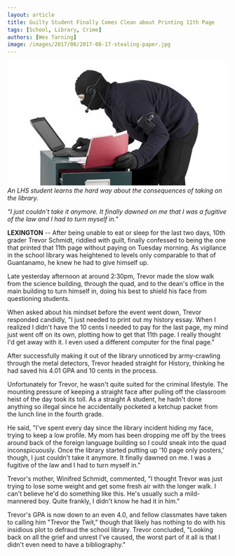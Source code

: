 ```yaml
---
layout: article
title: Guilty Student Finally Comes Clean about Printing 11th Page
tags: [School, Library, Crime]
authors: [Wes Tarning]
image: /images/2017/08/2017-08-17-stealing-paper.jpg
---
```

![An LHS student learns the hard way about the consequences of taking on the library.](/images/2017/08/2017-08-17-stealing-paper.jpg)
*An LHS student learns the hard way about the consequences of taking on the library.*

*“I just couldn't take it anymore. It finally dawned on me that I was a fugitive of the law and I had to turn myself in."*

**LEXINGTON** --  After being unable to eat or sleep for the last two days, 10th grader Trevor Schmidt, riddled with guilt, finally confessed to being the one that printed that 11th page without paying on Tuesday morning. As vigilance in the school library was heightened to levels only comparable to that of Guantanamo, he knew he had to give himself up. 

Late yesterday afternoon at around 2:30pm, Trevor made the slow walk from the science building, through the quad, and to the dean's office in the main building to turn himself in, doing his best to shield his face from questioning students.

When asked about his mindset before the event went down, Trevor responded candidly, "I just needed to print out my history essay. When I realized I didn't have the 10 cents I needed to pay for the last page, my mind just went off on its own, plotting how to get that 11th page. I really thought I'd get away with it. I even used a different computer for the final page." 

After successfully making it out of the library unnoticed by army-crawling through the metal detectors, Trevor headed straight for History, thinking he had saved his 4.01 GPA and 10 cents in the process. 

Unfortunately for Trevor, he wasn't quite suited for the criminal lifestyle. The mounting pressure of keeping a straight face after pulling off the classroom heist of the day took its toll. As a straight A student, he hadn't done anything so illegal since he accidentally pocketed a ketchup packet from the lunch line in the fourth grade.

He said, "I've spent every day since the library incident hiding my face, trying to keep a low profile. My mom has been dropping me off by the trees around back of the foreign language building so I could sneak into the quad inconspicuously. Once the library started putting up '10 page only posters,' though, I just couldn't take it anymore. It finally dawned on me. I was a fugitive of the law and I had to turn myself in." 

Trevor's mother, Winifred Schmidt, commented, "I thought Trevor was just trying to lose some weight and get some fresh air with the longer walk. I can't believe he'd do something like this. He's usually such a mild-mannered boy. Quite frankly, I didn't know he had it in him." 

Trevor's GPA is now down to an even 4.0, and fellow classmates have taken to calling him "Trevor the Twit," though that likely has nothing to do with his insidious plot to defraud the school library. Trevor concluded, "Looking back on all the grief and unrest I've caused, the worst part of it all is that I didn't even need to have a bibliography."

